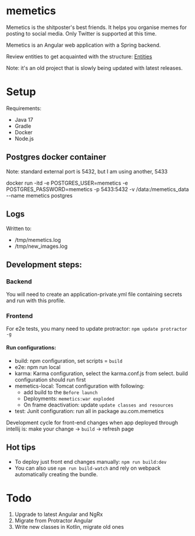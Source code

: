 # memetics
Memetics is the shitposter's best friends. It helps you organise memes for posting to social media. 
Only Twitter is supported at this time.

Memetics is an Angular web application with a Spring backend.

Review entities to get acquainted with the structure: [Entities](Entities.md)

Note: it's an old project that is slowly being updated with latest releases.

# Setup

Requirements:
- Java 17
- Gradle
- Docker
- Node.js

## Postgres docker container

Note: standard external port is 5432, but I am using another, 5433

docker run -itd -e POSTGRES_USER=memetics -e POSTGRES_PASSWORD=memetics -p 5433:5432 -v /data:/memetics_data --name memetics postgres

## Logs

Written to:
- /tmp/memetics.log
- /tmp/new_images.log

## Development steps:

### Backend
You will need to create an application-private.yml file containing secrets and run with this profile.

### Frontend
For e2e tests, you many need to update protractor: `npm update protractor -g`

#### Run configurations:

- build: npm configuration, set scripts = `build`
- e2e: npm run local
- karma: Karma configuration, select the karma.conf.js from select. build configuration should run first
- memetics-local: Tomcat configuration with following:
    - add build to the `Before launch` 
    - Deployments: `memetics:war exploded`
    - On frame deactivation: update `update classes and resources`
- test: Junit configuration: run all in package au.com.memetics

Development cycle for front-end changes when app deployed through intellij is: make your change -> `build` -> refresh page

## Hot tips

- To deploy just front end changes manually: `npm run build:dev`
- You can also use `npm run build-watch` and rely on webpack automatically creating the bundle.

# Todo

1. Upgrade to latest Angular and NgRx
2. Migrate from Protractor Angular
3. Write new classes in Kotlin, migrate old ones